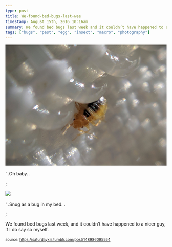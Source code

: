 ```yaml
---
type: post
title: We-found-bed-bugs-last-wee
timestamp: August 15th, 2016 10:16am
summary: We found bed bugs last week and it couldn’t have happened to a nicer guy if I do say so myselfp 
tags: ["bugs", "pest", "egg", "insect", "macro", "photography"]
---
```

<p>
                               <img src="../media/148986095554_1.jpg"/>
                           </p>
                                                           <p>' .Oh baby.  . </p>;
                                                                                                                           <p>
                               <img src="../media/148986095554_2.jpg"/>
                           </p>
                                                           <p>' .Snug as a bug in my bed.  . </p>;
                                                                                                                      <div class="caption"><p>We found bed bugs last week, and it couldn’t have happened to a nicer guy, if I do say so myself.</p> </div>
                                    
                
                
                
                
                                
<small>source: https://saturdayxiii.tumblr.com/post/148986095554</small>
